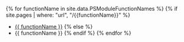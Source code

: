 {% for functionName in site.data.PSModuleFunctionNames %}
{% if site.pages | where: "url", "/{{functionName}}" %}
* [{{ functionName }}](/{{functionName}})
{% else %}
* {{ functionName }}
{% endif %}
{% endfor %}